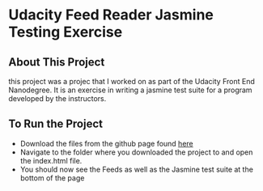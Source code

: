 # Udacity Feed Reader Jasmine Testing Exercise

## About This Project

this project was a projec that I worked on as part of the Udacity Front End Nanodegree.  It is an exercise in writing a jasmine test suite for a program developed by the instructors.

## To Run the Project

* Download the files from the github page found [here](https://github.com/joeross999/frontend-nanodegree-feedreader)
* Navigate to the folder where you downloaded the project to and open the index.html file.
* You should now see the Feeds as well as the Jasmine test suite at the bottom of the page